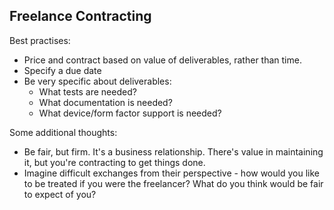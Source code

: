 Freelance Contracting
---------------------

Best practises:

- Price and contract based on value of deliverables, rather than time.
- Specify a due date
- Be very specific about deliverables:
  - What tests are needed?
  - What documentation is needed?
  - What device/form factor support is needed?
  
Some additional thoughts:

- Be fair, but firm. It's a business relationship. There's value in maintaining it, but you're contracting to get things done.
- Imagine difficult exchanges from their perspective - how would you like to be treated if you were the freelancer? What do you think would be fair to expect of you?

